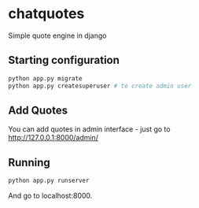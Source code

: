 # chatquotes
Simple quote engine in django

## Starting configuration
```sh
python app.py migrate
python app.py createsuperuser # to create admin user
```

## Add Quotes
You can add quotes in admin interface - just go to http://127.0.0.1:8000/admin/

## Running
```sh
python app.py runserver
```
And go to localhost:8000.
